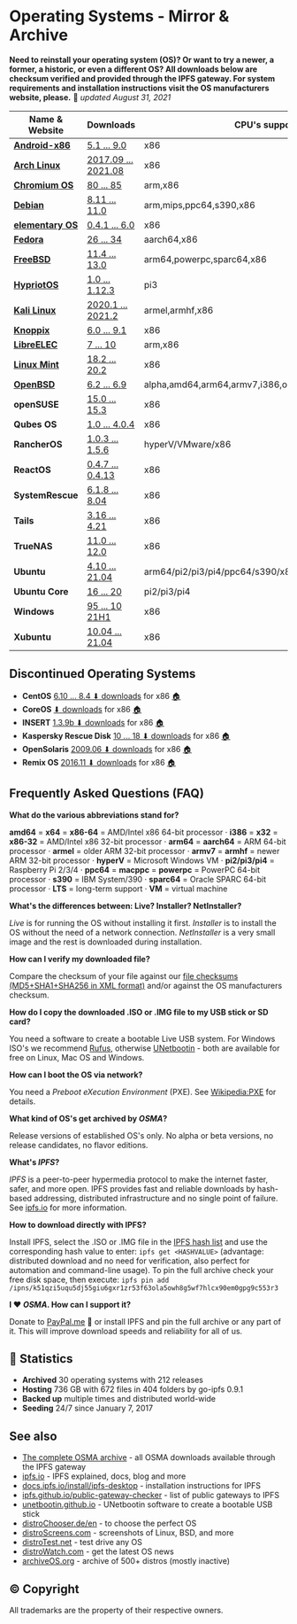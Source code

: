 Operating Systems - Mirror & Archive
====================================

**Need to reinstall your operating system (OS)? Or want to try a newer, a former, a historic, or even a different OS? All downloads below are checksum verified and provided through the IPFS gateway. For system requirements and installation instructions visit the OS manufacturers website, please.** 📅 *updated August 31, 2021*

| Name & Website                                   | Downloads                                                                                      | CPU's supported   |
| ------------------------------------------------ | ---------------------------------------------------------------------------------------------- | ----------------- |
| **[Android-x86](https://www.android-x86.org)**   | [5.1 ... 9.0](https://cf-ipfs.com/ipfs/QmdQrao7eUjcZ1GbR8rG21PnAw1vs5VWrvUFCvsDFGaMk8)         | x86               |
| **[Arch Linux](https://archlinux.org)**          | [2017.09 ... 2021.08](https://cf-ipfs.com/ipfs/QmRQzGHjXxR7ZBGtn95BjiJj5poi9upA83pJAv7qgL73HQ) | x86               |
| **[Chromium OS](https://www.chromium.org/chromium-os)** | [80 ... 85](https://cf-ipfs.com/ipfs/QmZF34ExoBB1a5cforj7n1fM9KpryNSvjGdLSFSV6vrzFb)    | arm,x86           |
| **[Debian](https://www.debian.org)**             | [8.11 ... 11.0](https://cf-ipfs.com/ipfs/QmQcR2BKHJ8KhG5UUKWTep9ncQ8fF3fxM5qGW9ZBBoQdXN)       | arm,mips,ppc64,s390,x86 | 
| **[elementary OS](https://elementary.io)**       | [0.4.1 ... 6.0](https://cf-ipfs.com/ipfs/QmVU3nySUnUaL6Z7EQK6bKv7YxAj6Mksjgr99jBWNKaUhx)       | x86               |
| **[Fedora](https://getfedora.org)**              | [26 ... 34](https://cf-ipfs.com/ipfs/QmaGVcmqcwBrHPkR7CWeWhf7jesyCSKSYf5sspHj4YXgpe)           | aarch64,x86       |
| **[FreeBSD](https://www.freebsd.org)**           | [11.4 ... 13.0](https://cf-ipfs.com/ipfs/QmRt7gh2qxFyMLZjUtK1D6eN2pdtMPeiPitNZY4ckAhMGd)       | arm64,powerpc,sparc64,x86 |
| **[HypriotOS](https://blog.hypriot.com)**        | [1.0 ... 1.12.3](https://cf-ipfs.com/ipfs/QmVaauqYstcdrtz4XhmYAtBamyQKCjTZyH6NViQHXiV1r9)      | pi3               |
| **[Kali Linux](https://www.kali.org)**           | [2020.1 ... 2021.2](https://cf-ipfs.com/ipfs/QmSYgmTUSxwTGUc6YDRPMBNt2t5vCkWiuXizEAbmJu1bTs)   | armel,armhf,x86   |
| **[Knoppix](http://www.knoppix.org/)**           | [6.0 ... 9.1](https://cf-ipfs.com/ipfs/QmS9ZHoBcM6Q98UUiqhhvUAi7hbj39Yuy2bRNxhhVpr3QN)         | x86               |
| **[LibreELEC](https://libreelec.tv)**            | [7 ... 10](https://cf-ipfs.com/ipfs/QmRDuKVswsckkZs1wXSqGa8Dy1nvcE73dR9PHN3bmjpKcj)            | arm,x86           |
| **[Linux Mint](https://linuxmint.com)**          | [18.2 ... 20.2](https://cf-ipfs.com/ipfs/Qmf7r8dCUsh5iB1ca3eRxkkcQyaR8WjJpHZsx7eQP4eiQv)       | x86               |
| **[OpenBSD](http://www.openbsd.org)**            | [6.2 ... 6.9](https://cf-ipfs.com/ipfs/QmPwHKjo5KMYCNDTPpBTeCv7KS7mc4vWHZbfxvCpi4VAuv)         | alpha,amd64,arm64,armv7,i386,octeon,powerpc64,sparc64 |
| **openSUSE**          | [15.0 ... 15.3](https://cf-ipfs.com/ipfs/QmNcvhQWgzv946PAT1dBEN5FHJphB6W9kyEcZeDECNYMGM )      | x86 | [🏠](https://www.opensuse.org) |
| **Qubes OS**          | [1.0 ... 4.0.4](https://cf-ipfs.com/ipfs/QmR433KbGHuXSZvukNNahyy61QFw4zD8e1nRuGzgtzbFYk)       | x86 | [🏠](https://www.qubes-os.org/) |
| **RancherOS**         | [1.0.3 ... 1.5.6](https://cf-ipfs.com/ipfs/QmT4NQYJU6mMmpJ9moooPgJpJDVoNP9rL7H3yumqpUqgb4)     | hyperV/VMware/x86 | [🏠](http://rancher.com/rancher-os/) | 
| **ReactOS**           | [0.4.7 ... 0.4.13](https://cf-ipfs.com/ipfs/QmQQDixrDpCRTY7VtvAfPUYGievsaoCF3VFyzkD158ZQ2E)    | x86    | [🏠](https://www.reactos.org) | 
| **SystemRescue**      | [6.1.8 ... 8.04](https://cf-ipfs.com/ipfs/QmbAo1LEw1hjpiseBDgNMAJ81mudJk8zjRbrP6sp2YyGcG)      | x86    | [🏠](http://www.system-rescue-cd.org/) |
| **Tails**             | [3.16 ... 4.21](https://cf-ipfs.com/ipfs/QmdCkTqikX6bGBU8FMRgufnRL98KhwXALa6KGRkzN43KiZ)       | x86    | [🏠](https://tails.boum.org/) |
| **TrueNAS**           | [11.0 ... 12.0](https://cf-ipfs.com/ipfs/Qma3n1u5J3hmiTGu3nz3u5Ln7BQh9Eyodwd1sfV2mJoynW)       | x86    | [🏠](https://www.truenas.org) |
| **Ubuntu**            | [4.10 ... 21.04](https://cf-ipfs.com/ipfs/QmQD7zBkoDehQRV46bfGXHLVF5TxJXkpxkaPwvXy8pxKJX)      | arm64/pi2/pi3/pi4/ppc64/s390/x86 | [🏠](https://www.ubuntu.com/) |
| **Ubuntu Core**       | [16 ... 20](https://cf-ipfs.com/ipfs/QmdZRfLgQrh71X3ng1avdrbVyrLz2tECEY3AAaT3bRZ5wE)           | pi2/pi3/pi4 | [🏠](https://www.ubuntu.com/core) |
| **Windows**           | [95 ... 10 21H1](https://cf-ipfs.com/ipfs/QmQdcFHgbzNctXmHPhEwRK2evMxypSrkQ9ppnKyBcxkwwy)      | x86 | [🏠](https://www.microsoft.com) |
| **Xubuntu**           | [10.04 ... 21.04](https://cf-ipfs.com/ipfs/QmaTB2Ugp7UtBa85krU8M1rHBoiX8VubodtRni3p5Vzpgo)     | x86 | [🏠](https://www.xubuntu.org) |

## Discontinued Operating Systems 

- **CentOS** [6.10 ... 8.4 ⬇ downloads](https://cf-ipfs.com/ipfs/QmcPZjqBqYxcpspDj8bZ6tMHoaz1yWYhMXUo6UMbdjAkfB) for x86 [🏠](https://www.centos.org)
- **CoreOS** [⬇ downloads](https://cf-ipfs.com/ipfs/QmZq9a53v9cepjhVsPN6S3sd12tntnxJiECtZFkcH8KBX9 ) for x86 [🏠](https://coreos.com/) 
- **INSERT** [1.3.9b ⬇ downloads](https://cf-ipfs.com/ipfs/QmVpmV9bSigEbC4MTaw9G7x3USgeCEfPeTtERc3VFYEymx) for x86 [🏠](https://www.inside-security.de/insert.html)
- **Kaspersky Rescue Disk** [10 ... 18 ⬇ downloads](https://cf-ipfs.com/ipfs/QmVMeBhS7K3DMXxuF3Q1MbSdANT1b4mkwXCp7nqLV6n4Lt ) for x86 [🏠](https://support.kaspersky.com/viruses/rescuedisk)
- **OpenSolaris** [2009.06 ⬇ downloads](https://cf-ipfs.com/ipfs/QmdRpuTZTyKsQSXPt3dyv6WdTY7ZyaRkkU5S3Z9tkPriPv ) for x86 [🏠](https://www.oracle.com/technetwork/server-storage/solaris/index-135144.html) 
- **Remix OS** [2016.11 ⬇ downloads](https://cf-ipfs.com/ipfs/QmPhohZB29FNYqjBmxvPeXB1Jbd1anSq9tfXDE2xhZM54u ) for x86 [🏠](http://cn.jide.com/remixos) 

## Frequently Asked Questions (FAQ)

**What do the various abbreviations stand for?**

**amd64** = **x64** = **x86-64** = AMD/Intel x86 64-bit processor · **i386** = **x32** = **x86-32** = AMD/Intel x86 32-bit processor  ·  **arm64** = **aarch64** = ARM 64-bit processor · **armel** = older ARM 32-bit processor · **armv7** = **armhf** = newer ARM 32-bit processor · **hyperV** = Microsoft Windows VM · **pi2/pi3/pi4** = Raspberry Pi 2/3/4 · **ppc64** = **macppc** = **powerpc** = PowerPC 64-bit processor · **s390** = IBM System/390 · **sparc64** = Oracle SPARC 64-bit processor · **LTS** = long-term support · **VM** = virtual machine

**What's the differences between: Live? Installer? NetInstaller?**

*Live* is for running the OS without installing it first. *Installer* is to install the OS without the need of a network connection. *NetInstaller* is a very small image and the rest is downloaded during installation.

**How can I verify my downloaded file?**

Compare the checksum of your file against our [file checksums (MD5+SHA1+SHA256 in XML format)](/Downloads/file_checksums.xml) and/or against the OS manufacturers checksum.

**How do I copy the downloaded .ISO or .IMG file to my USB stick or SD card?**

You need a software to create a bootable Live USB system. For Windows ISO's we recommend [Rufus](https://rufus.ie), otherwise [UNetbootin](https://unetbootin.github.io) - both are available for free on Linux, Mac OS and Windows.

**How can I boot the OS via network?**

You need a *Preboot eXecution Environment* (PXE). See [Wikipedia:PXE](https://en.wikipedia.org/wiki/Preboot_Execution_Environment) for details.

**What kind of OS's get archived by *OSMA*?**

Release versions of established OS's only. No alpha or beta versions, no release candidates, no flavor editions.

**What's *IPFS*?**

*IPFS* is a peer-to-peer hypermedia protocol to make the internet faster, safer, and more open. IPFS provides fast and reliable downloads by hash-based addressing, distributed infrastructure and no single point of failure. See [ipfs.io](https://ipfs.io) for more information.

**How to download directly with IPFS?**

Install IPFS, select the .ISO or .IMG file in the [IPFS hash list](https://github.com/fleschutz/OSMA/blob/main/Downloads/IPFS_hashes.txt) and use the corresponding hash value to enter: `ipfs get <HASHVALUE>` (advantage: distributed download and no need for verification, also perfect for automation and command-line usage). To pin the full archive check your free disk space, then execute: `ipfs pin add /ipns/k51qzi5uqu5dj55giu6gxr1zr53f63ola5owh8g5wf7hlcx90em0gpg9c553r3`

**I ❤️ *OSMA*. How can I support it?**

Donate to [PayPal.me](https://www.paypal.me/Fleschutz) 👏 or install IPFS and pin the full archive or any part of it. This will improve download speeds and reliability for all of us.

##  🔎 Statistics

- **Archived** 30 operating systems with 212 releases
- **Hosting** 736 GB with 672 files in 404 folders by go-ipfs 0.9.1
- **Backed up** multiple times and distributed world-wide
- **Seeding** 24/7 since January 7, 2017

See also
-----

* [The complete OSMA archive](https://cf-ipfs.com/ipns/k51qzi5uqu5dj55giu6gxr1zr53f63ola5owh8g5wf7hlcx90em0gpg9c553r3) - all OSMA downloads available through the IPFS gateway 
* [ipfs.io](https://ipfs.io) - IPFS explained, docs, blog and more
* [docs.ipfs.io/install/ipfs-desktop](https://docs.ipfs.io/install/ipfs-desktop/) - installation instructions for IPFS
* [ipfs.github.io/public-gateway-checker](https://ipfs.github.io/public-gateway-checker/) - list of public gateways to IPFS
* [unetbootin.github.io](https://unetbootin.github.io) - UNetbootin software to create a bootable USB stick
* [distroChooser.de/en](https://distrochooser.de/en/) - to choose the perfect OS
* [distroScreens.com](http://www.distroscreens.com) - screenshots of Linux, BSD, and more
* [distroTest.net](https://distrotest.net/) - test drive any OS
* [distroWatch.com](https://distrowatch.com) - get the latest OS news
* [archiveOS.org](https://www.archiveos.org) - archive of 500+ distros (mostly inactive)

## © Copyright

All trademarks are the property of their respective owners.
